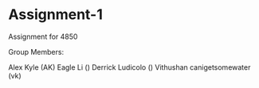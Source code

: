 # Assignment-1
Assignment for 4850

Group Members:

Alex Kyle (AK)
Eagle Li  ()
Derrick Ludicolo ()
Vithushan canigetsomewater (vk)
